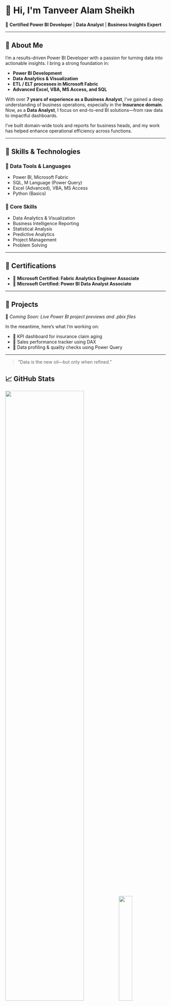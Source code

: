 # 👋 Hi, I'm Tanveer Alam Sheikh

🎯 **Certified Power BI Developer** | **Data Analyst** | **Business Insights Expert**

---

## 📌 About Me

I’m a results-driven Power BI Developer with a passion for turning data into actionable insights. I bring a strong foundation in:

- **Power BI Development**
- **Data Analytics & Visualization**
- **ETL / ELT processes in Microsoft Fabric**
- **Advanced Excel, VBA, MS Access, and SQL**

With over **7 years of experience as a Business Analyst**, I’ve gained a deep understanding of business operations, especially in the **Insurance domain**. Now, as a **Data Analyst**, I focus on end-to-end BI solutions—from raw data to impactful dashboards.

I’ve built domain-wide tools and reports for business heads, and my work has helped enhance operational efficiency across functions.

---

## 🧠 Skills & Technologies

### 🔹 Data Tools & Languages
- Power BI, Microsoft Fabric
- SQL, M Language (Power Query)
- Excel (Advanced), VBA, MS Access
- Python (Basics)

### 🔹 Core Skills
- Data Analytics & Visualization
- Business Intelligence Reporting
- Statistical Analysis
- Predictive Analytics
- Project Management
- Problem Solving


---

## 📜 Certifications

- 🏅 **Microsoft Certified: Fabric Analytics Engineer Associate**  
- 🏅 **Microsoft Certified: Power BI Data Analyst Associate**  


---

## 📁 Projects

🚧 *Coming Soon: Live Power BI project previews and .pbix files*

In the meantime, here’s what I’m working on:
- 🔸 KPI dashboard for insurance claim aging
- 🔸 Sales performance tracker using DAX
- 🔸 Data profiling & quality checks using Power Query

---

> “Data is the new oil—but only when refined.”


## 📈 GitHub Stats 

<p align="left">
  <img width="70%" src="https://github-readme-stats.vercel.app/api?username=tanveeralamsheikh&theme=prussian&show_icons=true" />
  <img width="29%" src="https://github-readme-stats.vercel.app/api/top-langs/?username=tanveeralamsheikh&count_private=true&theme=prussian" />
</p>



<img width="70%" src="https://github-profile-trophy.vercel.app/?username=tanveeralamsheikh&theme=prussian" />
<br>

<p ">
<img align="left" width="50%" height="110%" src="https://github-profile-summary-cards.vercel.app/api/cards/profile-details?username=tanveeralamsheikh"/>
<img  align="right" width="40%" height="50%" src="https://github-readme-streak-stats.herokuapp.com/?user=tanveeralamsheikh&hide_border=true" />
</p>